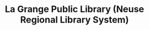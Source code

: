---
layout: repo
title: "La Grange Public Library (Neuse Regional Library System)"
id: 5040
permalink: repos/5040/
---